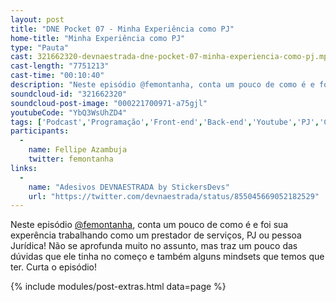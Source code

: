 ```yaml
---
layout: post
title: "DNE Pocket 07 - Minha Experiência como PJ"
home-title: "Minha Experiência como PJ"
type: "Pauta"
cast: 321662320-devnaestrada-dne-pocket-07-minha-experiencia-como-pj.mp3
cast-length: "7751213"
cast-time: "00:10:40"
description: "Neste episódio @femontanha, conta um pouco de como é e foi sua experência trabalhando como um prestador de serviços, PJ ou pessoa Jurídica! Não se aprofunda muito no assunto, mas traz um pouco das dúvidas que ele tinha no começo e também alguns mindsets que temos que ter. Curta o episódio!"
soundcloud-id: "321662320"
soundcloud-post-image: "000221700971-a75gjl"
youtubeCode: "YbQ3WsUhZD4"
tags: ['Podcast','Programação','Front-end','Back-end','Youtube','PJ','CLT','Pocket']
participants:
  -
    name: Fellipe Azambuja
    twitter: femontanha
links:
  -
    name: "Adesivos DEVNAESTRADA by StickersDevs"
    url: "https://twitter.com/devnaestrada/status/855045669052182529"
---
```


Neste episódio [@femontanha](http://twitter.com/femontanha), conta um pouco de como é e foi sua experência trabalhando como um prestador de serviços, PJ ou pessoa Jurídica! Não se aprofunda muito no assunto, mas traz um pouco das dúvidas que ele tinha no começo e também alguns mindsets que temos que ter. Curta o episódio!

{% include modules/post-extras.html data=page %}
